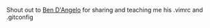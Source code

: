 Shout out to [Ben D'Angelo](https://github.com/bendangelo/) for sharing and teaching me his .vimrc and .gitconfig
